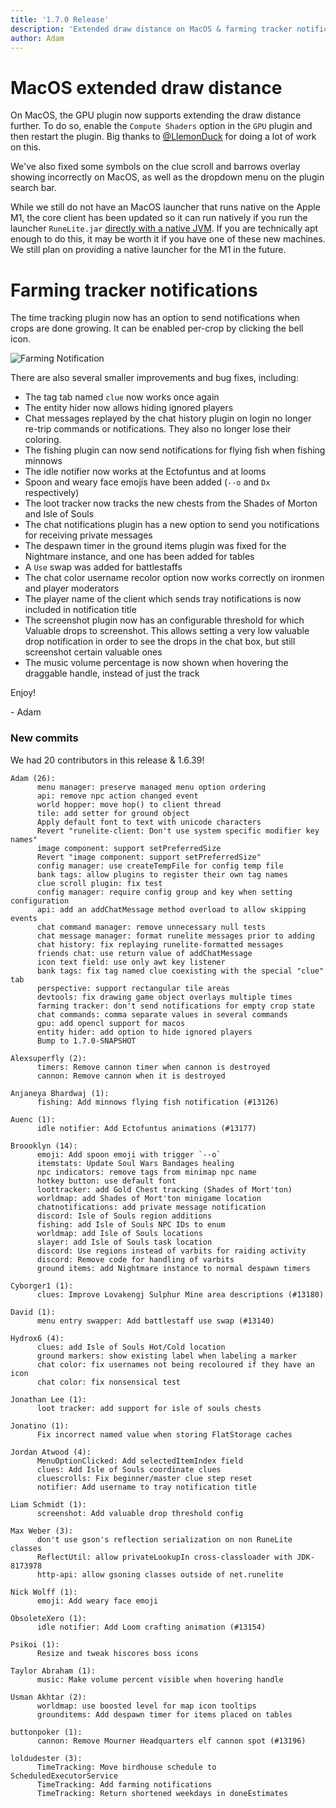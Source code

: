 ```yaml
---
title: '1.7.0 Release'
description: 'Extended draw distance on MacOS & farming tracker notifications'
author: Adam
---
```


# MacOS extended draw distance

On MacOS, the GPU plugin now supports extending the draw distance further. To do so, enable the
`Compute Shaders` option in the `GPU` plugin and then restart the plugin. Big thanks to
[@LlemonDuck](https://github.com/LlemonDuck/) for doing a lot of work on this.

We've also fixed some symbols on the clue scroll and barrows overlay showing incorrectly on MacOS,
as well as the dropdown menu on the plugin search bar.

While we still do not have an MacOS launcher that runs native on the Apple M1, the core client has been
updated so it can run natively if you run the launcher `RuneLite.jar` [directly with a native JVM](<https://github.com/runelite/runelite/wiki/MacOS-Arm64-(M1-chips)-Native-Support>).
If you are technically apt enough to do this, it may be worth it if you have one of these new machines.
We still plan on providing a native launcher for the M1 in the future.

# Farming tracker notifications

The time tracking plugin now has an option to send notifications when crops are done growing.
It can be enabled per-crop by clicking the bell icon.

![Farming Notification](/img/blog/1.7.0-Release/farming_notif.png)

There are also several smaller improvements and bug fixes, including:

- The tag tab named `clue` now works once again
- The entity hider now allows hiding ignored players
- Chat messages replayed by the chat history plugin on login no longer re-trip commands or notifications.
  They also no longer lose their coloring.
- The fishing plugin can now send notifications for flying fish when fishing minnows
- The idle notifier now works at the Ectofuntus and at looms
- Spoon and weary face emojis have been added (`--o` and `Dx` respectively)
- The loot tracker now tracks the new chests from the Shades of Morton and Isle of Souls
- The chat notifications plugin has a new option to send you notifications for receiving private messages
- The despawn timer in the ground items plugin was fixed for the Nightmare instance, and one has been added for tables
- A `Use` swap was added for battlestaffs
- The chat color username recolor option now works correctly on ironmen and player moderators
- The player name of the client which sends tray notifications is now included in notification title
- The screenshot plugin now has an configurable threshold for which Valuable drops to screenshot. This allows
  setting a very low valuable drop notification in order to see the drops in the chat box, but still
  screenshot certain valuable ones
- The music volume percentage is now shown when hovering the draggable handle, instead of just the track

Enjoy!

\- Adam

### New commits

We had 20 contributors in this release & 1.6.39!

```
Adam (26):
      menu manager: preserve managed menu option ordering
      api: remove npc action changed event
      world hopper: move hop() to client thread
      tile: add setter for ground object
      Apply default font to text with unicode characters
      Revert "runelite-client: Don't use system specific modifier key names"
      image component: support setPreferredSize
      Revert "image component: support setPreferredSize"
      config manager: use createTempFile for config temp file
      bank tags: allow plugins to register their own tag names
      clue scroll plugin: fix test
      config manager: require config group and key when setting configuration
      api: add an addChatMessage method overload to allow skipping events
      chat command manager: remove unnecessary null tests
      chat message manager: format runelite messages prior to adding
      chat history: fix replaying runelite-formatted messages
      friends chat: use return value of addChatMessage
      icon text field: use only awt key listener
      bank tags: fix tag named clue coexisting with the special "clue" tab
      perspective: support rectangular tile areas
      devtools: fix drawing game object overlays multiple times
      farming tracker: don't send notifications for empty crop state
      chat commands: comma separate values in several commands
      gpu: add opencl support for macos
      entity hider: add option to hide ignored players
      Bump to 1.7.0-SNAPSHOT

Alexsuperfly (2):
      timers: Remove cannon timer when cannon is destroyed
      cannon: Remove cannon when it is destroyed

Anjaneya Bhardwaj (1):
      fishing: Add minnows flying fish notification (#13126)

Auenc (1):
      idle notifier: Add Ectofuntus animations (#13177)

Broooklyn (14):
      emoji: Add spoon emoji with trigger `--o`
      itemstats: Update Soul Wars Bandages healing
      npc indicators: remove tags from minimap npc name
      hotkey button: use default font
      loottracker: add Gold Chest tracking (Shades of Mort'ton)
      worldmap: add Shades of Mort'ton minigame location
      chatnotifications: add private message notification
      discord: Isle of Souls region additions
      fishing: add Isle of Souls NPC IDs to enum
      worldmap: add Isle of Souls locations
      slayer: add Isle of Souls task location
      discord: Use regions instead of varbits for raiding activity
      discord: Remove code for handling of varbits
      ground items: add Nightmare instance to normal despawn timers

Cyborger1 (1):
      clues: Improve Lovakengj Sulphur Mine area descriptions (#13180)

David (1):
      menu entry swapper: Add battlestaff use swap (#13140)

Hydrox6 (4):
      clues: add Isle of Souls Hot/Cold location
      ground markers: show existing label when labeling a marker
      chat color: fix usernames not being recoloured if they have an icon
      chat color: fix nonsensical test

Jonathan Lee (1):
      loot tracker: add support for isle of souls chests

Jonatino (1):
      Fix incorrect named value when storing FlatStorage caches

Jordan Atwood (4):
      MenuOptionClicked: Add selectedItemIndex field
      clues: Add Isle of Souls coordinate clues
      cluescrolls: Fix beginner/master clue step reset
      notifier: Add username to tray notification title

Liam Schmidt (1):
      screenshot: Add valuable drop threshold config

Max Weber (3):
      don't use gson's reflection serialization on non RuneLite classes
      ReflectUtil: allow privateLookupIn cross-classloader with JDK-8173978
      http-api: allow gsoning classes outside of net.runelite

Nick Wolff (1):
      emoji: Add weary face emoji

ObsoleteXero (1):
      idle notifier: Add Loom crafting animation (#13154)

Psikoi (1):
      Resize and tweak hiscores boss icons

Taylor Abraham (1):
      music: Make volume percent visible when hovering handle

Usman Akhtar (2):
      worldmap: use boosted level for map icon tooltips
      grounditems: Add despawn timer for items placed on tables

buttonpoker (1):
      cannon: Remove Mourner Headquarters elf cannon spot (#13196)

loldudester (3):
      TimeTracking: Move birdhouse schedule to ScheduledExecutorService
      TimeTracking: Add farming notifications
      TimeTracking: Return shortened weekdays in doneEstimates
```
